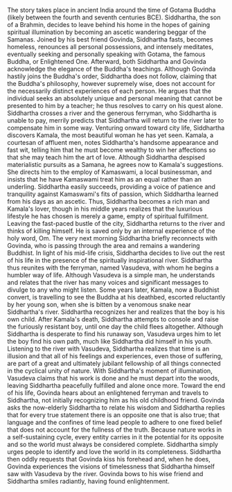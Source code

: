  The story takes place in ancient India around the time of Gotama Buddha (likely between the fourth and seventh centuries BCE). Siddhartha, the son of a Brahmin, decides to leave behind his home in the hopes of gaining spiritual illumination by becoming an ascetic wandering beggar of the Samanas. Joined by his best friend Govinda, Siddhartha fasts, becomes homeless, renounces all personal possessions, and intensely meditates, eventually seeking and personally speaking with Gotama, the famous Buddha, or Enlightened One. Afterward, both Siddhartha and Govinda acknowledge the elegance of the Buddha's teachings. Although Govinda hastily joins the Buddha's order, Siddhartha does not follow, claiming that the Buddha's philosophy, however supremely wise, does not account for the necessarily distinct experiences of each person. He argues that the individual seeks an absolutely unique and personal meaning that cannot be presented to him by a teacher; he thus resolves to carry on his quest alone. Siddhartha crosses a river and the generous ferryman, who Siddhartha is unable to pay, merrily predicts that Siddhartha will return to the river later to compensate him in some way. Venturing onward toward city life, Siddhartha discovers Kamala, the most beautiful woman he has yet seen. Kamala, a courtesan of affluent men, notes Siddhartha's handsome appearance and fast wit, telling him that he must become wealthy to win her affections so that she may teach him the art of love. Although Siddhartha despised materialistic pursuits as a Samana, he agrees now to Kamala's suggestions. She directs him to the employ of Kamaswami, a local businessman, and insists that he have Kamaswami treat him as an equal rather than an underling. Siddhartha easily succeeds, providing a voice of patience and tranquility against Kamaswami's fits of passion, which Siddhartha learned from his days as an ascetic. Thus, Siddhartha becomes a rich man and Kamala's lover, though in his middle years realizes that the luxurious lifestyle he has chosen is merely a game, empty of spiritual fulfillment. Leaving the fast-paced bustle of the city, Siddhartha returns to the river and thinks of killing himself. He is saved only by an internal experience of the holy word, Om. The very next morning Siddhartha briefly reconnects with Govinda, who is passing through the area and remains a wandering Buddhist. In light of his mid-life crisis, Siddhartha decides to live out the rest of his life in the presence of the spiritually inspirational river. Siddhartha thus reunites with the ferryman, named Vasudeva, with whom he begins a humbler way of life. Although Vasudeva is a simple man, he understands and relates that the river has many voices and significant messages to divulge to any who might listen. Some years later, Kamala, now a Buddhist convert, is travelling to see the Buddha at his deathbed, escorted reluctantly by her young son, when she is bitten by a venomous snake near Siddhartha's river. Siddhartha recognizes her and realizes that the boy is his own child. After Kamala's death, Siddhartha attempts to console and raise the furiously resistant boy, until one day the child flees altogether. Although Siddhartha is desperate to find his runaway son, Vasudeva urges him to let the boy find his own path, much like Siddhartha did himself in his youth. Listening to the river with Vasudeva, Siddhartha realizes that time is an illusion and that all of his feelings and experiences, even those of suffering, are part of a great and ultimately jubilant fellowship of all things connected in the cyclical unity of nature. With Siddhartha's moment of illumination, Vasudeva claims that his work is done and he must depart into the woods, leaving Siddhartha peacefully fulfilled and alone once more. Toward the end of his life, Govinda hears about an enlightened ferryman and travels to Siddhartha, not initially recognizing him as his old childhood friend. Govinda asks the now-elderly Siddhartha to relate his wisdom and Siddhartha replies that for every true statement there is an opposite one that is also true; that language and the confines of time lead people to adhere to one fixed belief that does not account for the fullness of the truth. Because nature works in a self-sustaining cycle, every entity carries in it the potential for its opposite and so the world must always be considered complete. Siddhartha simply urges people to identify and love the world in its completeness. Siddhartha then oddly requests that Govinda kiss his forehead and, when he does, Govinda experiences the visions of timelessness that Siddhartha himself saw with Vasudeva by the river. Govinda bows to his wise friend and Siddhartha smiles radiantly, having found enlightenment.